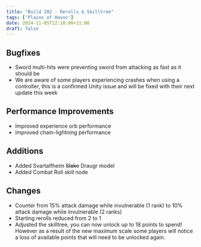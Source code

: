 ```yaml
---
title: "Build 202 - Rerolls & Skilltree"
tags: ['Plains of Havoc']
date: 2024-11-05T12:10:00+11:00
draft: false
---
```


## Bugfixes
- Sword multi-hits were preventing sword from attacking as fast as it should be
- We are aware of some players experiencing crashes when using a controller, this is a confirmed Unity issue and will be fixed with their next update this week

## Performance Improvements
- Improved experience orb performance
- Improved chain-lightning performance

## Additions
- Added Svartalfheim ~~Slake~~ Draugr model
- Added Combat Roll skill node

## Changes
- Counter from 15% attack damage while invulnerable (1 rank) to 10% attack damage while invulnerable (2 ranks)
- Starting rerolls reduced from 2 to 1
- Adjusted the skilltree, you can now unlock up to 18 points to spend! However as a result of the new maximum scale some players will notice a loss of available points that will need to be unlocked again. 